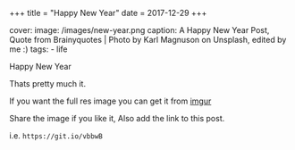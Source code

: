 +++
title = "Happy New Year"
date = 2017-12-29
+++

cover:
image: /images/new-year.png
caption: A Happy New Year Post, Quote from Brainyquotes | Photo by Karl Magnuson on Unsplash, edited by me :)
tags: - life

Happy New Year

Thats pretty much it.

If you want the full res image you can get it from [imgur](https://imgur.com/a/EM7Qs)

Share the image if you like it, Also add the link to this post.

i.e. `https://git.io/vbbwB`
